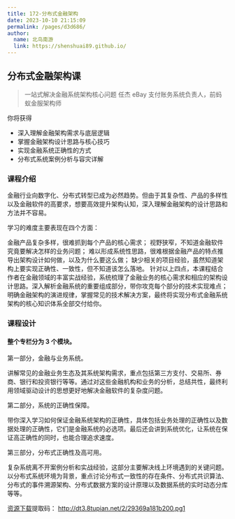 ```yaml
---
title: 172-分布式金融架构
date: 2023-10-10 21:15:09
permalink: /pages/d3d686/
author: 
  name: 北鸟南游
  link: https://shenshuai89.github.io/
---
```

## 分布式金融架构课

> 一站式解决金融系统架构核心问题
> 任杰  eBay 支付账务系统负责人，前蚂蚁金服架构师

你将获得

- 深入理解金融架构需求与底层逻辑
- 掌握金融架构设计思路与核心技巧
- 实现金融系统正确性的方式
- 分布式系统案例分析与容灾详解

### 课程介绍

金融行业向数字化、分布式转型已成为必然趋势。但由于其复杂性、产品的多样性以及金融软件的高要求，想要高效提升架构认知，深入理解金融架构的设计思路和方法并不容易。

学习的难度主要表现在四个方面：

金融产品复杂多样，很难抓到每个产品的核心需求；
视野狭窄，不知道金融软件究竟要解决怎样的业务问题；
难以形成系统性思路，很难根据金融产品的特点推导出架构设计如何做，以及为什么要这么做；
缺少相关的项目经验，虽然知道架构上要实现正确性、一致性，但不知道该怎么落地。
针对以上四点，本课程结合作者在金融领域的丰富实战经验，系统梳理了金融业务的核心需求和相应的架构设计思路。深入解析金融系统的重要组成部分，带你攻克每个部分的技术实现难点；明确金融架构的演进规律，掌握常见的技术解决方案，最终将实现分布式金融系统架构的核心知识体系全部交付给你。

### 课程设计

#### 整个专栏分为 3 个模块。

第一部分，金融与业务系统。

讲解常见的金融业务生态及其系统架构需求，重点包括第三方支付、交易所、券商、银行和投资银行等等。通过对这些金融机构和业务的分析，总结共性，最终利用领域驱动设计的思想更好地解决金融软件的复杂度问题。

第二部分，系统的正确性保障。

带你深入学习如何保证金融系统架构的正确性，具体包括业务处理的正确性以及数据处理的正确性，它们是金融系统的必选项。最后还会讲到系统优化，让系统在保证高正确性的同时，也能合理追求速度。

第三部分，分布式正确性及高可用。

复杂系统离不开案例分析和实战经验，这部分主要解决线上环境遇到的关键问题。以分布式系统环境为背景，重点讨论分布式一致性的存在条件、分布式共识算法、分布式的事件溯源架构、分布式数据方案的设计原理以及数据系统的实时动态分库等等。

[资源下载](https://pan.baidu.com/s/1dTwljPI0rFGwuNkDxZQZiw)提取码：	http://dt3.8tupian.net/2/29369a181b200.pg1
